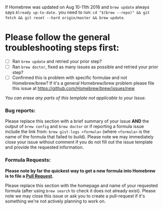 If Homebrew was updated on Aug 10-11th 2016 and `brew update` always says `Already up-to-date.` you need to run: `cd "$(brew --repo)" && git fetch && git reset --hard origin/master && brew update`.

# Please follow the general troubleshooting steps first:

- [ ] Ran `brew update` and retried your prior step?
- [ ] Ran `brew doctor`, fixed as many issues as possible and retried your prior step?
- [ ] Confirmed this is problem with specific formulae and not Homebrew/brew? If it's a general Homebrew/brew problem please file this issue at https://github.com/Homebrew/brew/issues/new

_You can erase any parts of this template not applicable to your Issue._

### Bug reports:

Please replace this section with a brief summary of your issue **AND** the output of `brew config` and `brew doctor` or if reporting a formula issue include the link from:
`brew gist-logs <formula>`
(where `<formula>` is the name of the formula that failed to build). Please note we may immediately close your issue without comment if you do not fill out the issue template and provide the requested information.

### Formula Requests:

**Please note by far the quickest way to get a new formula into Homebrew is to file a [Pull Request](https://github.com/Homebrew/homebrew-core/blob/master/CONTRIBUTING.md).**

Please replace this section with the homepage and name of your requested formula (after using `brew search` to check it does not already exist). Please note we may close this issue or ask you to create a pull-request if it's something we're not actively planning to work on.
